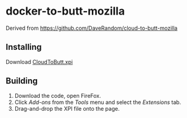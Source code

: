 # docker-to-butt-mozilla

Derived from https://github.com/DaveRandom/cloud-to-butt-mozilla

## Installing

Download [CloudToButt.xpi](https://github.com/DaveRandom/cloud-to-butt-mozilla/blob/master/CloudToButt.xpi?raw=true)


## Building

1. Download the code, open FireFox.
2. Click *Add-ons* from the *Tools* menu and select the *Extensions* tab.
3. Drag-and-drop the XPI file onto the page.

